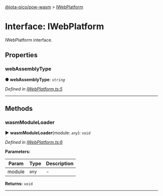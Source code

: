 [@iota-pico/pow-wasm](../README.md) > [IWebPlatform](../interfaces/iwebplatform.md)



# Interface: IWebPlatform


IWebPlatform interface.


## Properties
<a id="webassemblytype"></a>

###  webAssemblyType

**●  webAssemblyType**:  *`string`* 

*Defined in [IWebPlatform.ts:5](https://github.com/iotaeco/iota-pico-pow-wasm/blob/2e927b8/src/IWebPlatform.ts#L5)*





___


## Methods
<a id="wasmmoduleloader"></a>

###  wasmModuleLoader

► **wasmModuleLoader**(module: *`any`*): `void`



*Defined in [IWebPlatform.ts:6](https://github.com/iotaeco/iota-pico-pow-wasm/blob/2e927b8/src/IWebPlatform.ts#L6)*



**Parameters:**

| Param | Type | Description |
| ------ | ------ | ------ |
| module | `any`   |  - |





**Returns:** `void`





___


